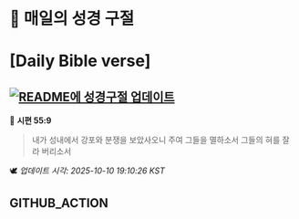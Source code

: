 # 🙏 매일의 성경 구절
# [Daily Bible verse]
## [![README에 성경구절 업데이트](https://github.com/DONGSUKA/first_test/actions/workflows/update-readme-bible.yml/badge.svg)](https://github.com/DONGSUKA/first_test/actions/workflows/update-readme-bible.yml)
<!-- START_BIBLE_VERSE -->
📖 **시편 55:9**
> 내가 성내에서 강포와 분쟁을 보았사오니 주여 그들을 멸하소서 그들의 혀를 잘라 버리소서

🕊️ _업데이트 시각: 2025-10-10 19:10:26 KST_
  <!-- END_BIBLE_VERSE -->
## GITHUB_ACTION
